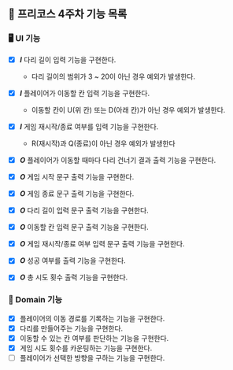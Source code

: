 ## 🦵 프리코스 4주차 기능 목록

### 🖥 UI 기능

- [X] **_I_** 다리 길이 입력 기능을 구현한다.
  - 다리 길이의 범위가 3 ~ 20이 아닌 경우 예외가 발생한다.
- [X] **_I_** 플레이어가 이동할 칸 입력 기능을 구현한다.
  - 이동할 칸이 U(위 칸) 또는 D(아래 칸)가 아닌 경우 예외가 발생한다.
- [X] **_I_** 게임 재시작/종료 여부를 입력 기능을 구현한다.
  - R(재시작)과 Q(종료)이 아닌 경우 예외가 발생한다
- [X] **_O_** 플레이어가 이동할 때마다 다리 건너기 결과 출력 기능을 구현한다.
- [X] **_O_** 게임 시작 문구 출력 기능을 구현한다.
- [X] **_O_** 게임 종료 문구 출력 기능을 구현한다.
- [X] **_O_** 다리 길이 입력 문구 출력 기능을 구현한다.
- [X] **_O_** 이동할 칸 입력 문구 출력 기능을 구현한다.
- [X] **_O_** 게임 재시작/종료 여부 입력 문구 출력 기능을 구현한다.
- [X] **_O_** 성공 여부를 출력 기능을 구현한다.
- [X] **_O_** 총 시도 횟수 출력 기능을 구현한다.


### 🎨 Domain 기능

- [X] 플레이어의 이동 경로를 기록하는 기능을 구현한다.
- [X] 다리를 만들어주는 기능을 구현한다.
- [X] 이동할 수 있는 칸 여부를 판단하는 기능을 구현한다.
- [X] 게임 시도 횟수를 카운팅하는 기능을 구현한다.
- [ ] 플레이어가 선택한 방향을 구하는 기능을 구현한다.
